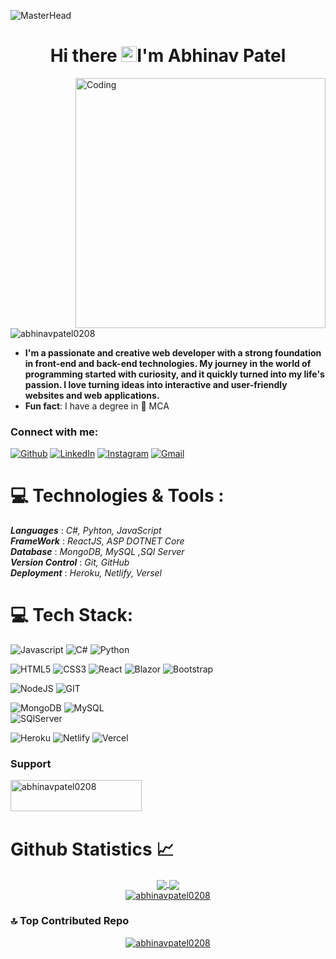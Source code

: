 <!--![MasterHead](https://user-images.githubusercontent.com/65373279/148280039-301b677b-74e7-49f8-af75-15e7c9253d74.png)-->
![MasterHead](https://user-images.githubusercontent.com/68038931/147838946-616b4ed7-2e9c-4c03-8cdd-65b2b00b2d79.gif)

<h1 align="center">Hi there <img src="https://media.giphy.com/media/hvRJCLFzcasrR4ia7z/giphy.gif" width="25px">I'm Abhinav Patel</h1>
<!-- <h3 align="center">A passionate Web developer from India</h3> -->
<img align="right" alt="Coding" width="400" src="https://cdn.shopify.com/s/files/1/0578/3696/1997/t/9/assets/lofiboy.gif?v=103461765217895835051680702279">

<p align="left"> <img src="https://komarev.com/ghpvc/?username=abhinavpatel0208&label=Profile%20views&color=0e75b6&style=flat" alt="abhinavpatel0208" /> </p>

- **I'm a passionate and creative web developer with a strong foundation in front-end and back-end technologies. My journey in the world of programming started with curiosity, and it quickly turned into my life's passion. I love turning ideas into interactive and user-friendly websites and web applications.**
- **Fun fact**: I have a degree in 👷 MCA 

<h3 align="left">Connect with me:</h3>

[![Github](https://img.shields.io/badge/-Github-333?style=flat&logo=Github&logoColor=white)](https://github.com/AbhinavPatel0208)
[![LinkedIn](https://img.shields.io/badge/LinkedIn-%230077B5.svg?logo=linkedin&logoColor=white)](https://linkedin.com/in/AbhinavPatel0208)
[![Instagram](https://img.shields.io/badge/-Instagram-c13584?style=flat&labelColor=c13584&logo=instagram&logoColor=white)](https://www.instagram.com/abhi.0208_/)
[![Gmail](https://img.shields.io/badge/-Gmail-c14438?style=flat&logo=Gmail&logoColor=white)](mailto:abhinavpatel0208@gmail.com)


# 💻 Technologies & Tools :
***Languages*** : *C#, Pyhton, JavaScript* <Br/>
***FrameWork*** : *ReactJS, ASP DOTNET Core* <Br/>
***Database*** : *MongoDB, MySQL ,SQl Server* <Br/>
***Version Control*** : *Git, GitHub* <Br/>
***Deployment*** : *Heroku, Netlify, Versel* <Br/>

# 💻 Tech Stack:
![Javascript](https://img.shields.io/badge/javascript-F7DF1E?style=for-the-badge&logo=javascript)
![C#](https://img.shields.io/badge/csharp-512BD4?style=for-the-badge&logo=csharp)
![Python](https://img.shields.io/badge/python-3670A0?style=for-the-badge&logo=python&logoColor=ffdd54) 

![HTML5](https://img.shields.io/badge/html5-%23E34F26.svg?style=for-the-badge&logo=html5&logoColor=white) 
![CSS3](https://img.shields.io/badge/css3-%231572B6.svg?style=for-the-badge&logo=css3&logoColor=white) 
![React](https://img.shields.io/badge/react-%2320232a.svg?style=for-the-badge&logo=react&logoColor=%2361DAFB) 
![Blazor](https://img.shields.io/badge/blazor-512BD4?style=for-the-badge&logo=blazor)
![Bootstrap](https://img.shields.io/badge/bootstrap-%23563D7C.svg?style=for-the-badge&logo=bootstrap&logoColor=white) 

![NodeJS](https://img.shields.io/badge/node.js-6DA55F?style=for-the-badge&logo=node.js&logoColor=white) 
![GIT](https://img.shields.io/badge/github-181717?style=for-the-badge&logo=github)

![MongoDB](https://img.shields.io/badge/MongoDB-%234ea94b.svg?style=for-the-badge&logo=mongodb&logoColor=white) 
![MySQL](https://img.shields.io/badge/mysql-%2300f.svg?style=for-the-badge&logo=mysql&logoColor=white) 	
![SQlServer](https://img.shields.io/badge/microsoftsqlserver-CC2927?style=for-the-badge&logo=microsoftsqlserver)

![Heroku](https://img.shields.io/badge/heroku-%23430098.svg?style=for-the-badge&logo=heroku&logoColor=white) 
![Netlify](https://img.shields.io/badge/netlify-%23000000.svg?style=for-the-badge&logo=netlify&logoColor=#00C7B7) 
![Vercel](https://img.shields.io/badge/vercel-000000?style=for-the-badge&logo=vercel)

### Support
<p><a href="https://www.buymeacoffee.com/abhinavpatel0208"> <img align="left" src="https://cdn.buymeacoffee.com/buttons/v2/default-yellow.png" height="50" width="210" alt="abhinavpatel0208" /></a></p><br><br>

<!-- <p><img align="left" src="https://github-readme-stats.vercel.app/api/top-langs?username=abhinavpatel0208&show_icons=true&locale=en&layout=compact" alt="abhinavpatel0208" /></p>

<p>&nbsp;<img align="center" src="https://github-readme-stats.vercel.app/api?username=abhinavpatel0208&show_icons=true&locale=en" alt="abhinavpatel0208" /></p>

<p><img align="center" src="https://github-readme-streak-stats.herokuapp.com/?user=abhinavpatel0208&" alt="abhinavpatel0208" /></p> -->

<Br/>

# Github Statistics 📈

<div align="center"> 
     <a href="">
      <img align="center" src="https://github-readme-stats-sigma-five.vercel.app/api?username=abhinavpatel0208&show_icons=true&include_all_commits=true&count_private=true&theme=react&line_height=40" />
    </a>
    <a href="">
      <img align="center" src="https://github-readme-stats.vercel.app/api/top-langs/?username=abhinavpatel0208&show_icons=true&locale=en&layout=compact&theme=react&line_height=40&hide=css"/>
    </a>
</div>

<div align="center">
  <a href="">
    <img align="center" src="https://github-readme-streak-stats.herokuapp.com/?user=abhinavpatel0208&theme=react&line_height=40&hide=css" alt="abhinavpatel0208" />
  </a>
</div>

<!--
<p><img align="left" src="https://github-readme-stats.vercel.app/api/top-langs?username=abhinavpatel0208&show_icons=true&locale=en&layout=compact" alt="abhinavpatel0208" /></p>

<p>&nbsp;<img align="center" src="https://github-readme-stats.vercel.app/api?username=abhinavpatel0208&show_icons=true&locale=en" alt="abhinavpatel0208" /></p> -->

<!--<p><img align="center" src="https://github-readme-streak-stats.herokuapp.com/?user=abhinavpatel0208&" alt="abhinavpatel0208" /></p>-->

### 🔝 Top Contributed Repo
<!--![](https://github-contributor-stats.vercel.app/api?username=abhinavpatel0208&limit=5&theme=flat&combine_all_yearly_contributions=true)-->

<div align="center">
  <a href="">
    <img align="center" src="https://github-contributor-stats.vercel.app/api?username=abhinavpatel0208&limit=5&combine_all_yearly_contributions=true&theme=react&line_height=40&hide=css" alt="abhinavpatel0208" />
  </a>
</div>

